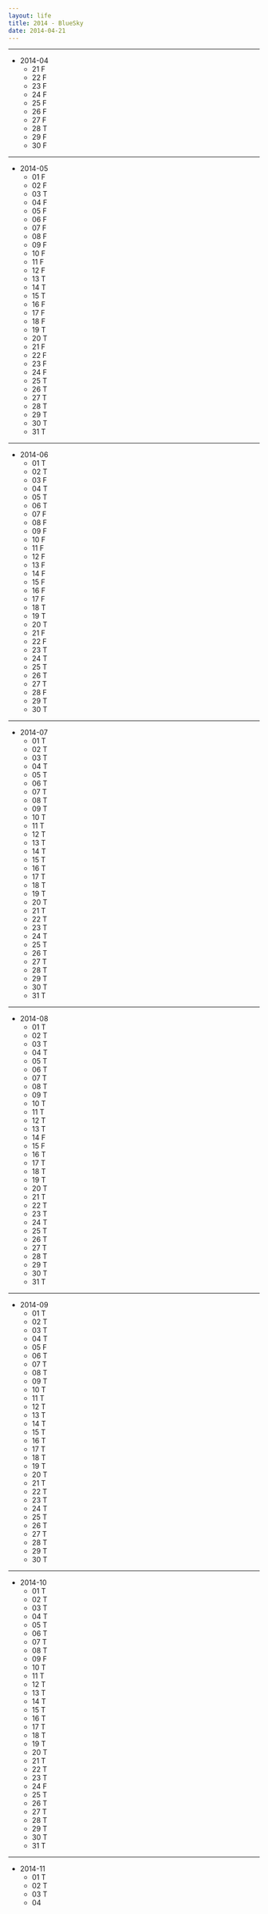 ```yaml
---
layout: life
title: 2014 - BlueSky
date: 2014-04-21
---
```


------------------

* 2014-04
  * 21 F
  * 22 F
  * 23 F
  * 24 F
  * 25 F
  * 26 F
  * 27 F
  * 28 T
  * 29 F
  * 30 F

------------------

* 2014-05
  * 01 F
  * 02 F
  * 03 T
  * 04 F
  * 05 F
  * 06 F
  * 07 F
  * 08 F
  * 09 F
  * 10 F
  * 11 F
  * 12 F
  * 13 T
  * 14 T
  * 15 T
  * 16 F
  * 17 F
  * 18 F
  * 19 T
  * 20 T
  * 21 F
  * 22 F
  * 23 F
  * 24 F
  * 25 T
  * 26 T
  * 27 T
  * 28 T
  * 29 T
  * 30 T
  * 31 T

------------------

* 2014-06
  * 01 T
  * 02 T
  * 03 F
  * 04 T
  * 05 T
  * 06 T
  * 07 F
  * 08 F
  * 09 F
  * 10 F
  * 11 F
  * 12 F
  * 13 F
  * 14 F
  * 15 F
  * 16 F
  * 17 F
  * 18 T
  * 19 T
  * 20 T
  * 21 F
  * 22 F
  * 23 T
  * 24 T
  * 25 T
  * 26 T
  * 27 T
  * 28 F
  * 29 T
  * 30 T

------------------

* 2014-07
  * 01 T
  * 02 T
  * 03 T
  * 04 T
  * 05 T
  * 06 T
  * 07 T
  * 08 T
  * 09 T
  * 10 T
  * 11 T
  * 12 T
  * 13 T
  * 14 T
  * 15 T
  * 16 T
  * 17 T
  * 18 T
  * 19 T
  * 20 T
  * 21 T
  * 22 T
  * 23 T
  * 24 T
  * 25 T
  * 26 T
  * 27 T
  * 28 T
  * 29 T
  * 30 T
  * 31 T

------------------

* 2014-08
  * 01 T
  * 02 T
  * 03 T
  * 04 T
  * 05 T
  * 06 T
  * 07 T
  * 08 T
  * 09 T
  * 10 T
  * 11 T
  * 12 T
  * 13 T
  * 14 F
  * 15 F
  * 16 T
  * 17 T
  * 18 T
  * 19 T
  * 20 T
  * 21 T
  * 22 T
  * 23 T
  * 24 T
  * 25 T
  * 26 T
  * 27 T
  * 28 T
  * 29 T
  * 30 T
  * 31 T

------------------

* 2014-09
  * 01 T
  * 02 T
  * 03 T
  * 04 T
  * 05 F
  * 06 T
  * 07 T
  * 08 T
  * 09 T
  * 10 T
  * 11 T
  * 12 T
  * 13 T
  * 14 T
  * 15 T
  * 16 T
  * 17 T
  * 18 T
  * 19 T
  * 20 T
  * 21 T
  * 22 T
  * 23 T
  * 24 T
  * 25 T
  * 26 T
  * 27 T
  * 28 T
  * 29 T
  * 30 T

------------------

* 2014-10
  * 01 T
  * 02 T
  * 03 T
  * 04 T
  * 05 T
  * 06 T
  * 07 T
  * 08 T
  * 09 F
  * 10 T
  * 11 T
  * 12 T
  * 13 T
  * 14 T
  * 15 T
  * 16 T
  * 17 T
  * 18 T
  * 19 T
  * 20 T
  * 21 T
  * 22 T
  * 23 T
  * 24 F
  * 25 T
  * 26 T
  * 27 T
  * 28 T
  * 29 T
  * 30 T
  * 31 T

------------------

* 2014-11
  * 01 T
  * 02 T
  * 03 T
  * 04 